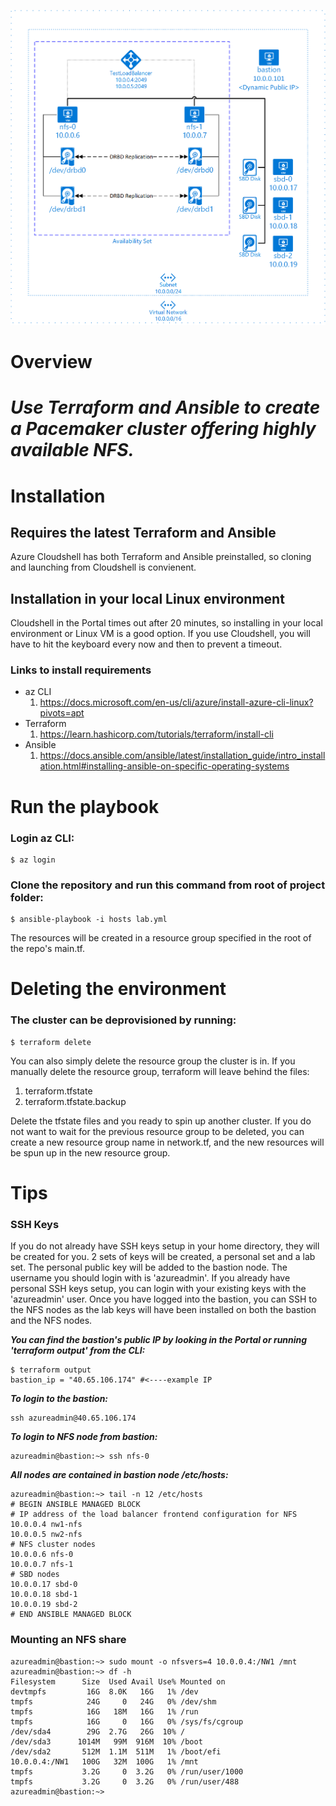 ![image info](NFS_HA.png)
# Overview
# ***Use Terraform and Ansible to create a Pacemaker cluster offering highly available NFS.*** 
# Installation
## Requires the latest Terraform and Ansible
Azure Cloudshell has both Terraform and Ansible preinstalled, so cloning and launching from Cloudshell is convienent.
## Installation in your local Linux environment 
Cloudshell in the Portal times out after 20 minutes, so installing in your local environment or Linux VM is a good option.  If you use Cloudshell, you will have to hit the keyboard every now and then to prevent a timeout.
### Links to install requirements
- az CLI
    1. https://docs.microsoft.com/en-us/cli/azure/install-azure-cli-linux?pivots=apt
- Terraform
    1. https://learn.hashicorp.com/tutorials/terraform/install-cli
- Ansible    
    1. https://docs.ansible.com/ansible/latest/installation_guide/intro_installation.html#installing-ansible-on-specific-operating-systems

# Run the playbook
### Login az CLI:
```console
$ az login
```  
### Clone the repository and run this command from root of project folder:
```console
$ ansible-playbook -i hosts lab.yml
```  
The resources will be created in a resource group specified in the root of the repo's main.tf.

# Deleting the environment
### The cluster can be deprovisioned by running:
```console
$ terraform delete
```  
You can also simply delete the resource group the cluster is in.  If you manually delete the resource group, terraform will leave behind the files:
1. terraform.tfstate
1. terraform.tfstate.backup

Delete the tfstate files and you ready to spin up another cluster.  If you do not want to wait for the previous resource group to be deleted, you can create a new resource group name in network.tf, and the new resources will be spun up in the new resource group.

# Tips

### SSH Keys
If you do not already have SSH keys setup in your home directory, they will be created for you.  2 sets of keys will be created, a personal set and a lab set.  The personal public key will be added to the bastion node.  The username you should login with is 'azureadmin'.  If you already have personal SSH keys setup, you can login with your existing keys with the 'azureadmin' user.  Once you have logged into the bastion, you can SSH to the NFS nodes as the lab keys will have been installed on both the bastion and the NFS nodes.

***You can find the bastion's public IP by looking in the Portal or running 'terraform output' from the CLI:***
```console
$ terraform output  
bastion_ip = "40.65.106.174" #<----example IP
```  
***To login to the bastion:***
```console
ssh azureadmin@40.65.106.174  
```  
***To login to NFS node from bastion:***  
```console
azureadmin@bastion:~> ssh nfs-0
```  
***All nodes are contained in bastion node /etc/hosts:***
```console
azureadmin@bastion:~> tail -n 12 /etc/hosts
# BEGIN ANSIBLE MANAGED BLOCK
# IP address of the load balancer frontend configuration for NFS
10.0.0.4 nw1-nfs
10.0.0.5 nw2-nfs
# NFS cluster nodes
10.0.0.6 nfs-0
10.0.0.7 nfs-1
# SBD nodes
10.0.0.17 sbd-0
10.0.0.18 sbd-1
10.0.0.19 sbd-2
# END ANSIBLE MANAGED BLOCK
```  
### Mounting an NFS share  
```console
azureadmin@bastion:~> sudo mount -o nfsvers=4 10.0.0.4:/NW1 /mnt  
azureadmin@bastion:~> df -h  
Filesystem      Size  Used Avail Use% Mounted on  
devtmpfs         16G  8.0K   16G   1% /dev  
tmpfs            24G     0   24G   0% /dev/shm  
tmpfs            16G   18M   16G   1% /run  
tmpfs            16G     0   16G   0% /sys/fs/cgroup  
/dev/sda4        29G  2.7G   26G  10% /  
/dev/sda3      1014M   99M  916M  10% /boot  
/dev/sda2       512M  1.1M  511M   1% /boot/efi  
10.0.0.4:/NW1   100G   32M  100G   1% /mnt  
tmpfs           3.2G     0  3.2G   0% /run/user/1000  
tmpfs           3.2G     0  3.2G   0% /run/user/488  
azureadmin@bastion:~>
```

